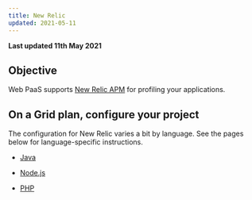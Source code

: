 ```yaml
---
title: New Relic
updated: 2021-05-11
---
```


**Last updated 11th May 2021**


## Objective  

Web PaaS supports [New Relic APM](https://newrelic.com/products/application-monitoring) for profiling your applications.


## On a Grid plan, configure your project

The configuration for New Relic varies a bit by language. See the pages below for language-specific instructions.

- [Java](/pages/web/web-paas/integrations-profiling/new-relic/java)

- [Node.js](/pages/web/web-paas/integrations-profiling/new-relic/nodejs)

- [PHP](/pages/web/web-paas/integrations-profiling/new-relic/php)

